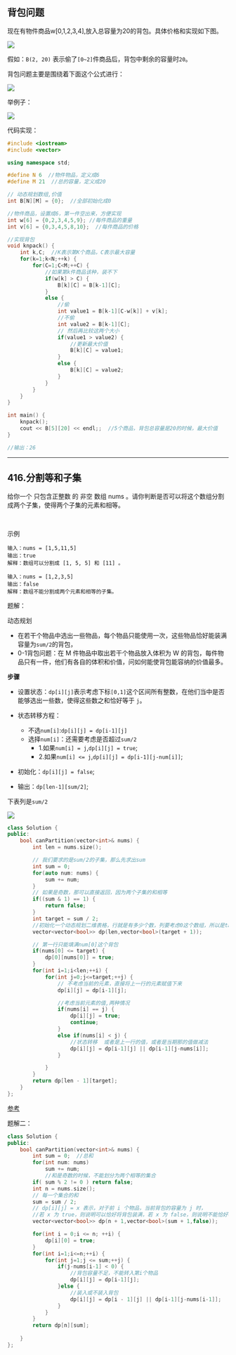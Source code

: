 ## 背包问题

现在有物件商品w[0,1,2,3,4],放入总容量为20的背包。具体价格和实现如下图。

![](https://cdn.jsdelivr.net/gh/kendall-cpp/blogPic@main/寻offer总结/背包01.25pyvxpd5xxc.png)

假如：`B(2, 20)` 表示偷了`[0~2]`件商品后，背包中剩余的容量时`20`。

背包问题主要是围绕着下面这个公式进行：

![](https://cdn.jsdelivr.net/gh/kendall-cpp/blogPic@main/寻offer总结/背包02.4pes05ob2qa0.png)


举例子：

![](https://cdn.jsdelivr.net/gh/kendall-cpp/blogPic@main/寻offer总结/背包03.27tl7wzxgyas.png)

代码实现：

```cpp
#include <iostream>
#include <vector>

using namespace std;

#define N 6  //物件物品，定义成6
#define M 21  //总的容量，定义成20

// 动态规划数组,价值
int B[N][M] = {0};  //全部初始化成0

//物件商品，设置成6，第一件空出来，方便实现
int w[6] = {0,2,3,4,5,9}; //每件商品的重量
int v[6] = {0,3,4,5,8,10};  //每件商品的价格

//实现背包
void knpack() {
    int k,C;  //K表示第K个商品，C表示最大容量
    for(k=1;k<N;++k) {
        for(C=1;C<M;++C) {
            //如果第k件商品该种，装不下
            if(w[k] > C) {
                B[k][C] = B[k-1][C];
            }
            else {
                //偷
                int value1 = B[k-1][C-w[k]] + v[k];
                //不偷
                int value2 = B[k-1][C];
                // 然后再比较这两个大小
                if(value1 > value2) {
                    //更新最大价值
                    B[k][C] = value1;
                }
                else {
                    B[k][C] = value2;
                }
            }
        }
    }
}

int main() {
    knpack();
    cout << B[5][20] << endl;;  //5个商品，背包总容量是20的时候，最大价值
}

//输出：26
```

---

## 416.分割等和子集

给你一个 只包含正整数 的 非空 数组 nums 。请你判断是否可以将这个数组分割成两个子集，使得两个子集的元素和相等。

 

示例 
```
输入：nums = [1,5,11,5]
输出：true
解释：数组可以分割成 [1, 5, 5] 和 [11] 。

输入：nums = [1,2,3,5]
输出：false
解释：数组不能分割成两个元素和相等的子集。
```

题解：

动态规划

- 在若干个物品中选出一些物品，每个物品只能使用一次，这些物品恰好能装满容量为`sum/2`的背包，
- 0-1背包问题：在 M 件物品中取出若干个物品放入体积为 W 的背包，每件物品只有一件，他们有各自的体积和价值，问如何能使背包能容纳的价值最多。

**步骤**

- 设置状态：`dp[i][j]`表示考虑下标`[0,1]`这个区间所有整数，在他们当中是否能够选出一些数，使得这些数之和恰好等于 `j`。

- 状态转移方程：
  - 不选`num[i]`:`dp[i][j] = dp[i-1][j]`
  - 选择`num[i]`：还需要考虑是否超过`sum/2`
    - 1.如果`num[i] = j`,`dp[i][j] = true`;
    - 2.如果`num[i] <= j`,`dp[i][j] = dp[i-1][j-num[i]]`;
- 初始化：`dp[i][j] = false`;
- 输出：`dp[len-1][sum/2]`;

下表列是`sum/2`

![](https://cdn.jsdelivr.net/gh/kendall-cpp/blogPic@main/寻offer总结/416-01.2pr4atcnqok0.png)

```cpp
class Solution {
public:
    bool canPartition(vector<int>& nums) {
        int len = nums.size();

        // 我们要求的是sum/2的子集，那么先求出sum
        int sum = 0;
        for(auto num: nums) {
            sum += num;
        }
        // 如果是奇数，那可以直接返回，因为两个子集的和相等
        if((sum & 1) == 1) {
            return false;
        }
        int target = sum / 2;
        //初始化一个动态规划二维表格，行就是有多少个数，列要考虑0这个数组，所以是target + 1
        vector<vector<bool>> dp(len,vector<bool>(target + 1));

        // 第一行只能填满num[0]这个背包
        if(nums[0] <= target) {
            dp[0][nums[0]] = true;
        }
        for(int i=1;i<len;++i) {
            for(int j=0;j<=target;++j) {
                // 不考虑当前的元素，直接将上一行的元素赋值下来
                dp[i][j] = dp[i-1][j];

                //考虑当前元素的值,两种情况
                if(nums[i] == j) {
                    dp[i][j] = true;
                    continue;
                }
                else if(nums[i] < j) {
                    //状态转移  或者是上一行的值，或者是当期那的值做减法
                    dp[i][j] = dp[i-1][j] || dp[i-1][j-nums[i]];
                }

            }
        }
        return dp[len - 1][target];
    }
};
```
[参考](https://www.bilibili.com/video/BV1oZ4y1G7QY?from=search&seid=4741897690610601572)

题解二：

```cpp
class Solution {
public:
    bool canPartition(vector<int>& nums) {
        int sum = 0;  //总和
        for(int num: nums) 
            sum += num;
            //和是奇数的时候，不能划分为两个相等的集合
        if( sum % 2 != 0 ) return false;
        int n = nums.size();
        // 每一个集合的和
        sum = sum / 2;
        // dp[i][j] = x 表示，对于前 i 个物品，当前背包的容量为 j 时，
        //若 x 为 true，则说明可以恰好将背包装满，若 x 为 false，则说明不能恰好将背包装满。
        vector<vector<bool>> dp(n + 1,vector<bool>(sum + 1,false));

        for(int i = 0;i <= n; ++i) {
            dp[i][0] = true;
        }
        for(int i=1;i<=n;++i) {
            for(int j=1;j <= sum;++j) {
                if(j-nums[i-1] < 0) {
                    //背包容量不足，不能转入第i个物品
                    dp[i][j] = dp[i-1][j];
                }else {
                    //装入或不装入背包
                    dp[i][j] = dp[i - 1][j] || dp[i-1][j-nums[i-1]];
                }
            }
        }
        return dp[n][sum];
        
    }
};
```